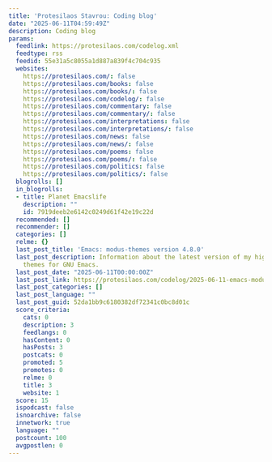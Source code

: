 ```yaml
---
title: 'Protesilaos Stavrou: Coding blog'
date: "2025-06-11T04:59:49Z"
description: Coding blog
params:
  feedlink: https://protesilaos.com/codelog.xml
  feedtype: rss
  feedid: 55e31a5c8055a1d887a839f4c704c935
  websites:
    https://protesilaos.com/: false
    https://protesilaos.com/books: false
    https://protesilaos.com/books/: false
    https://protesilaos.com/codelog/: false
    https://protesilaos.com/commentary: false
    https://protesilaos.com/commentary/: false
    https://protesilaos.com/interpretations: false
    https://protesilaos.com/interpretations/: false
    https://protesilaos.com/news: false
    https://protesilaos.com/news/: false
    https://protesilaos.com/poems: false
    https://protesilaos.com/poems/: false
    https://protesilaos.com/politics: false
    https://protesilaos.com/politics/: false
  blogrolls: []
  in_blogrolls:
  - title: Planet Emacslife
    description: ""
    id: 7919deeb2e6142c0249d61f42e19c22d
  recommended: []
  recommender: []
  categories: []
  relme: {}
  last_post_title: 'Emacs: modus-themes version 4.8.0'
  last_post_description: Information about the latest version of my highly accessible
    themes for GNU Emacs.
  last_post_date: "2025-06-11T00:00:00Z"
  last_post_link: https://protesilaos.com/codelog/2025-06-11-emacs-modus-themes-4-8-0/
  last_post_categories: []
  last_post_language: ""
  last_post_guid: 52da1bb9c6180382df72341c0bc8d01c
  score_criteria:
    cats: 0
    description: 3
    feedlangs: 0
    hasContent: 0
    hasPosts: 3
    postcats: 0
    promoted: 5
    promotes: 0
    relme: 0
    title: 3
    website: 1
  score: 15
  ispodcast: false
  isnoarchive: false
  innetwork: true
  language: ""
  postcount: 100
  avgpostlen: 0
---
```


